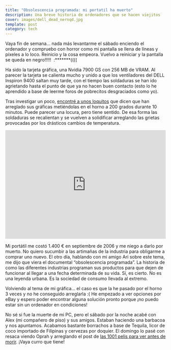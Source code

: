 ```yaml
---
title: "Obsolescencia programada: mi portatil ha muerto"
description: Una breve historia de ordenadores que se hacen viejitos
cover: images/dell_dead_nernqd.jpg
template: post
category: tech
---
```


Vaya fin de semana… nada más levantarme el sábado enciendo el ordenador y compruebo con horror como mi pantalla se llena de líneas y píxeles a lo loco. Reinicio y la cosa empeora. Vuelvo a reiniciar y la pantalla se queda en negro!!!!!  :*******((((

Ha sido la tarjeta gráfica, una Nvidia 7900 GS con 256 MB de VRAM. Al parecer la tarjeta se calienta mucho y unido a que los ventiladores del DELL Inspiron 9400 saltan muy tarde, con el tiempo las soldaduras se han ido agrietando hasta el punto de que ya no hacen buen contacto (esto lo he aprendido a base de leerme foros de pobrecitos desgraciados como yo).

Tras investigar un poco, [encontré a unos loquitos](http://stuff.thatblogs.com/content/shake-n-bake-fixing-dead-nvidia-7900gs-dell-9400-e1705) que dicen que han arreglado sus gráficas metiéndolas en el horno a 200 grados durante 10 minutos. Puede parecer una locura, pero tiene sentido. De esa forma las soldaduras se recalientan y se vuelven a solidificar arreglando las grietas provocadas por los drásticos cambios de temperatura.

<iframe allowfullscreen="" frameborder="0" height="340" src="https://www.youtube.com/embed/vpzpNI7EBa0?feature=oembed" width="100%"></iframe>

Mi portátil me costó 1.400 € en septiembre de 2006 y me niego a darlo por muerto. No quiero sucumbir a las artimañas de la industria para obligarme a comprar uno nuevo. El otro día, hablando con mi amigo Ari sobre este tema, me dijo que viera el documental “obsolescencia programada”. La historia de como las diferentes industrias programan sus productos para que dejen de funcionar al llegar a una fecha determinada de su vida. Sí, es cierto. No es una leyenda urbana. Es la sociedad de consumo llevada al extremo.

Volviendo al tema de mi gráfica... el caso es que la he pasado por el horno 3 veces y no he conseguido arreglarla :( He empezado a ver opciones por eBay y espero poder encontrar alguna solución pronto porque ¡no puedo estar sin un ordenador en condiciones!

No sé si fue la muerte de mi PC, pero el sábado por la noche acabé con Alex (mi compañero de piso) y sus amigos. Estaban haciendo una barbacoa y nos apuntamos. Acabamos bastante borrachos a base de Tequila, licor de coco importado de Filipinas y cervezas por doquier. El domingo lo pasé con resaca viendo Oprah y arreglando el post de [las 1001 pelis para ver antes de morir](/1001-pelis-para-ver-antes-de-morir/). ¡Vaya curro que tiene!
